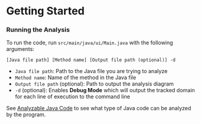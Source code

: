 # Getting Started

### Running the Analysis
To run the code, run `src/main/java/ui/Main.java` with the following arguments:

`[Java file path] [Method name] [Output file path (optional)] -d`

- `Java file path`: Path to the Java file you are trying to analyze
- `Method name`: Name of the method in the Java file
- `Output file path` (optional): Path to output the analysis diagram
- `-d` (optional): Enables **Debug Mode** which will output the tracked domain for each line of execution to the command line

See [Analyzable Java Code](/valid-code) to see what type of Java code can be analyzed by the program.
